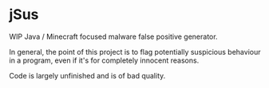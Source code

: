 # jSus

WIP Java / Minecraft focused malware false positive generator.

In general, the point of this project is to flag potentially suspicious behaviour in a program, even if it's for completely innocent reasons.

Code is largely unfinished and is of bad quality.
